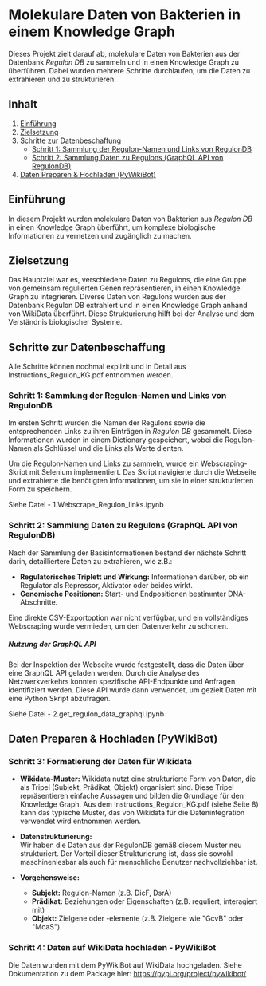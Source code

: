 # Molekulare Daten von Bakterien in einem Knowledge Graph

Dieses Projekt zielt darauf ab, molekulare Daten von Bakterien aus der Datenbank *Regulon DB* zu sammeln und in einen Knowledge Graph zu überführen. Dabei wurden mehrere Schritte durchlaufen, um die Daten zu extrahieren und zu strukturieren.

## Inhalt

1. [Einführung](#einführung)
2. [Zielsetzung](#zielsetzung)
3. [Schritte zur Datenbeschaffung](#schritte-zur-datenbeschaffung)
   - [Schritt 1: Sammlung der Regulon-Namen und Links von RegulonDB](#schritt-1-sammlung-der-regulon-namen-und-links-von-regulondb)
   - [Schritt 2: Sammlung Daten zu Regulons (GraphQL API von RegulonDB)](#schritt-2-sammlung-daten-zu-regulons-graphql-api-von-regulondb)
4. [Daten Preparen & Hochladen (PyWikiBot)](#daten-preparen--hochladen-pywikibot)

## Einführung

In diesem Projekt wurden molekulare Daten von Bakterien aus *Regulon DB* in einen Knowledge Graph überführt, um komplexe biologische Informationen zu vernetzen und zugänglich zu machen.

## Zielsetzung

Das Hauptziel war es, verschiedene Daten zu Regulons, die eine Gruppe von gemeinsam regulierten Genen repräsentieren, in einen Knowledge Graph zu integrieren. Diverse Daten von Regulons wurden aus der Datenbank Regulon DB extrahiert und in einen Knowledge Graph anhand von WikiData überführt.
Diese Strukturierung hilft bei der Analyse und dem Verständnis biologischer Systeme.

## Schritte zur Datenbeschaffung
Alle Schritte können nochmal explizit und in Detail aus Instructions_Regulon_KG.pdf entnommen werden.

### Schritt 1: Sammlung der Regulon-Namen und Links von RegulonDB 

Im ersten Schritt wurden die Namen der Regulons sowie die entsprechenden Links zu ihren Einträgen in *Regulon DB* gesammelt. Diese Informationen wurden in einem Dictionary gespeichert, wobei die Regulon-Namen als Schlüssel und die Links als Werte dienten.

Um die Regulon-Namen und Links zu sammeln, wurde ein Webscraping-Skript mit Selenium implementiert. Das Skript navigierte durch die Webseite und extrahierte die benötigten Informationen, um sie in einer strukturierten Form zu speichern.

Siehe Datei - 1.Webscrape_Regulon_links.ipynb

### Schritt 2: Sammlung Daten zu Regulons (GraphQL API von RegulonDB) 

Nach der Sammlung der Basisinformationen bestand der nächste Schritt darin, detailliertere Daten zu extrahieren, wie z.B.:
- **Regulatorisches Triplett und Wirkung:** Informationen darüber, ob ein Regulator als Repressor, Aktivator oder beides wirkt.
- **Genomische Positionen:** Start- und Endpositionen bestimmter DNA-Abschnitte.

Eine direkte CSV-Exportoption war nicht verfügbar, und ein vollständiges Webscraping wurde vermieden, um den Datenverkehr zu schonen.

##### Nutzung der GraphQL API

Bei der Inspektion der Webseite wurde festgestellt, dass die Daten über eine GraphQL API geladen werden. Durch die Analyse des Netzwerkverkehrs konnten spezifische API-Endpunkte und Anfragen identifiziert werden. Diese API wurde dann verwendet, um gezielt Daten mit eine Python Skript abzufragen.

Siehe Datei - 2.get_regulon_data_graphql.ipynb

## Daten Preparen & Hochladen (PyWikiBot)

### Schritt 3: Formatierung der Daten für Wikidata

- **Wikidata-Muster:**
Wikidata nutzt eine strukturierte Form von Daten, die als Tripel (Subjekt, Prädikat, Objekt) organisiert sind. Diese Tripel repräsentieren einfache Aussagen und bilden die Grundlage für den Knowledge Graph.
Aus dem Instructions_Regulon_KG.pdf (siehe Seite 8) kann das typische Muster, das von Wikidata für die Datenintegration verwendet wird entnommen werden.

- **Datenstrukturierung:**  
  Wir haben die Daten aus der RegulonDB gemäß diesem Muster neu strukturiert. Der Vorteil dieser Strukturierung ist, dass sie sowohl maschinenlesbar als auch für menschliche Benutzer nachvollziehbar ist.

- **Vorgehensweise:**  
  - **Subjekt:** Regulon-Namen (z.B. DicF, DsrA)  
  - **Prädikat:** Beziehungen oder Eigenschaften (z.B. reguliert, interagiert mit)  
  - **Objekt:** Zielgene oder -elemente (z.B. Zielgene wie "GcvB" oder "McaS")  


### Schritt 4: Daten auf WikiData hochladen - PyWikiBot

Die Daten wurden mit dem PyWikiBot auf WikiData hochgeladen.
Siehe Dokumentation zu dem Package hier:  https://pypi.org/project/pywikibot/


